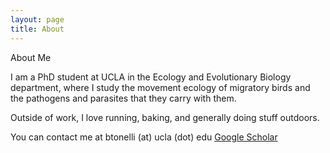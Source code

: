 ```yaml
---
layout: page
title: About
---
```


<p class="message">
  About Me
</p>

I am a PhD student at UCLA in the Ecology and Evolutionary Biology department, where I study the movement ecology of migratory birds and the pathogens and parasites that they carry with them.

Outside of work, I love running, baking, and generally doing stuff outdoors.

You can contact me at btonelli (at) ucla (dot) edu
<a href="https://scholar.google.com/citations?user=KFxgef4AAAAJ&hl=en">Google Scholar</a>
